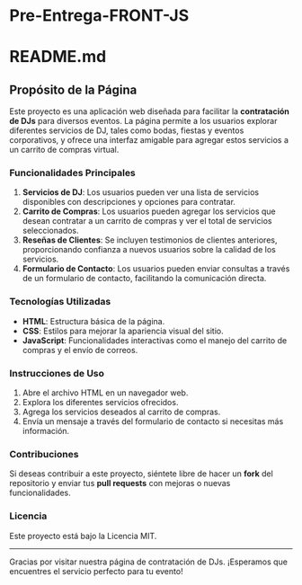 # Pre-Entrega-FRONT-JS
# README.md

## Propósito de la Página

Este proyecto es una aplicación web diseñada para facilitar la **contratación de DJs** para diversos eventos. La página permite a los usuarios explorar diferentes servicios de DJ, tales como bodas, fiestas y eventos corporativos, y ofrece una interfaz amigable para agregar estos servicios a un carrito de compras virtual.

### Funcionalidades Principales

1. **Servicios de DJ**: Los usuarios pueden ver una lista de servicios disponibles con descripciones y opciones para contratar.
2. **Carrito de Compras**: Los usuarios pueden agregar los servicios que desean contratar a un carrito de compras y ver el total de servicios seleccionados.
3. **Reseñas de Clientes**: Se incluyen testimonios de clientes anteriores, proporcionando confianza a nuevos usuarios sobre la calidad de los servicios.
4. **Formulario de Contacto**: Los usuarios pueden enviar consultas a través de un formulario de contacto, facilitando la comunicación directa.

### Tecnologías Utilizadas

- **HTML**: Estructura básica de la página.
- **CSS**: Estilos para mejorar la apariencia visual del sitio.
- **JavaScript**: Funcionalidades interactivas como el manejo del carrito de compras y el envío de correos.

### Instrucciones de Uso

1. Abre el archivo HTML en un navegador web.
2. Explora los diferentes servicios ofrecidos.
3. Agrega los servicios deseados al carrito de compras.
4. Envía un mensaje a través del formulario de contacto si necesitas más información.

### Contribuciones

Si deseas contribuir a este proyecto, siéntete libre de hacer un **fork** del repositorio y enviar tus **pull requests** con mejoras o nuevas funcionalidades.

### Licencia

Este proyecto está bajo la Licencia MIT. 

---

Gracias por visitar nuestra página de contratación de DJs. ¡Esperamos que encuentres el servicio perfecto para tu evento!
